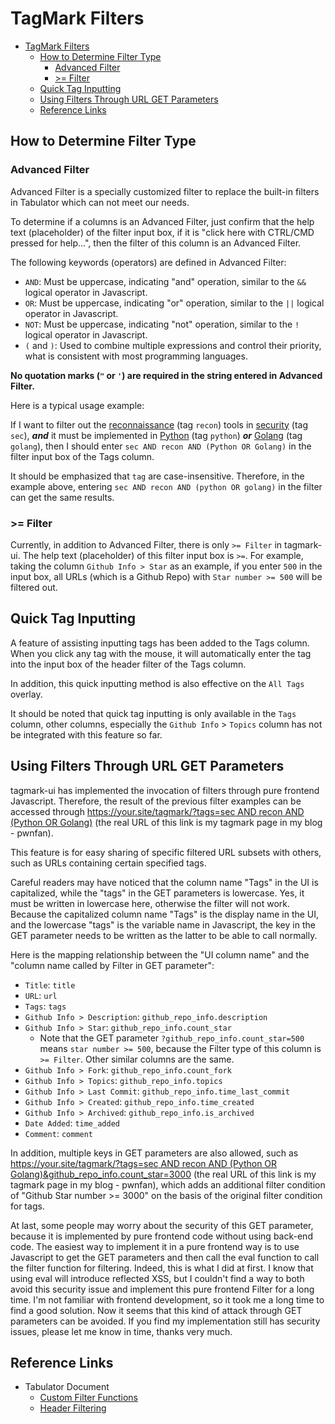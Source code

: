 # TagMark Filters

- [TagMark Filters](#tagmark-filters)
  - [How to Determine Filter Type](#how-to-determine-filter-type)
    - [Advanced Filter](#advanced-filter)
    - [\>= Filter](#-filter)
  - [Quick Tag Inputting](#quick-tag-inputting)
  - [Using Filters Through URL GET Parameters](#using-filters-through-url-get-parameters)
  - [Reference Links](#reference-links)

## How to Determine Filter Type

### Advanced Filter

Advanced Filter is a specially customized filter to replace the built-in filters in Tabulator which can not meet our needs.

To determine if a columns is an Advanced Filter, just confirm that the help text (placeholder) of the filter input box, if it is "click here with CTRL/CMD pressed for help...", then the filter of this column is an Advanced Filter.

The following keywords (operators) are defined in Advanced Filter:

- `AND`: Must be uppercase, indicating "and" operation, similar to the `&&` logical operator in Javascript.
- `OR`: Must be uppercase, indicating "or" operation, similar to the `||` logical operator in Javascript.
- `NOT`: Must be uppercase, indicating "not" operation, similar to the `!` logical operator in Javascript.
- `(` and `)`: Used to combine multiple expressions and control their priority, what is consistent with most programming languages.

**No quotation marks (`"` or `'`) are required in the string entered in Advanced Filter.**

Here is a typical usage example:

If I want to filter out the <u>reconnaissance</u> (tag `recon`) tools in <u>security</u> (tag `sec`), _**and**_ it must be implemented in <u>Python</u> (tag `python`) _**or**_ <u>Golang</u> (tag `golang`), then I should enter `sec AND recon AND (Python OR Golang)` in the filter input box of the Tags column.

It should be emphasized that `tag` are case-insensitive. Therefore, in the example above, entering `sec AND recon AND (python OR golang)` in the filter can get the same results.

### >= Filter

Currently, in addition to Advanced Filter, there is only `>= Filter` in tagmark-ui. The help text (placeholder) of this filter input box is `>=`. For example, taking the column `Github Info > Star` as an example, if you enter `500` in the input box, all URLs (which is a Github Repo) with `Star number >= 500` will be filtered out.

## Quick Tag Inputting

A feature of assisting inputting tags has been added to the Tags column. When you click any tag with the mouse, it will automatically enter the tag into the input box of the header filter of the Tags column.

In addition, this quick inputting method is also effective on the `All Tags` overlay.

It should be noted that quick tag inputting is only available in the `Tags` column, other columns, especially the `Github Info` > `Topics` column has not be integrated with this feature so far.

## Using Filters Through URL GET Parameters

tagmark-ui has implemented the invocation of filters through pure frontend Javascript. Therefore, the result of the previous filter examples can be accessed through [https://your.site/tagmark/?tags=sec AND recon AND (Python OR Golang)](https://pwnfan.github.io/tagmark/?tags=sec%20AND%20recon%20AND%20(Python%20OR%20Golang)) (the real URL of this link is my tagmark page in my blog - pwnfan).

This feature is for easy sharing of specific filtered URL subsets with others, such as URLs containing certain specified tags.

Careful readers may have noticed that the column name "Tags" in the UI is capitalized, while the "tags" in the GET parameters is lowercase. Yes, it must be written in lowercase here, otherwise the filter will not work. Because the capitalized column name "Tags" is the display name in the UI, and the lowercase "tags" is the variable name in Javascript, the key in the GET parameter needs to be written as the latter to be able to call normally.

Here is the mapping relationship between the "UI column name" and the "column name called by Filter in GET parameter":

- `Title`: `title`
- `URL`: `url`
- `Tags`: `tags`
- `Github Info > Description`: `github_repo_info.description`
- `Github Info > Star`: `github_repo_info.count_star`
  - Note that the GET parameter `?github_repo_info.count_star=500` means `star number >= 500`, because the Filter type of this column is `>= Filter`. Other similar columns are the same.
- `Github Info > Fork`: `github_repo_info.count_fork`
- `Github Info > Topics`: `github_repo_info.topics`
- `Github Info > Last Commit`: `github_repo_info.time_last_commit`
- `Github Info > Created`: `github_repo_info.time_created`
- `Github Info > Archived`: `github_repo_info.is_archived`
- `Date Added`: `time_added`
- `Comment`: `comment`

In addition, multiple keys in GET parameters are also allowed, such as [https://your.site/tagmark/?tags=sec AND recon AND (Python OR Golang)&github_repo_info.count_star=3000](https://pwnfan.github.io/tagmark/?tags=sec%20AND%20recon%20AND%20(Python%20OR%20Golang)&github_repo_info.count_star=3000) (the real URL of this link is my tagmark page in my blog - pwnfan), which adds an additional filter condition of "Github Star number >= 3000" on the basis of the original filter condition for tags.

At last, some people may worry about the security of this GET parameter, because it is implemented by pure frontend code without using back-end code. The easiest way to implement it in a pure frontend way is to use Javascript to get the GET parameters and then call the eval function to call the filter function for filtering. Indeed, this is what I did at first. I know that using eval will introduce reflected XSS, but I couldn't find a way to both avoid this security issue and implement this pure frontend Filter for a long time. I'm not familiar with frontend development, so it took me a long time to find a good solution. Now it seems that this kind of attack through GET parameters can be avoided. If you find my implementation still has security issues, please let me know in time, thanks very much.

## Reference Links

- Tabulator Document
  - [Custom Filter Functions](https://tabulator.info/docs/5.4/filter#func-builtin)
  - [Header Filtering](https://tabulator.info/docs/5.4/filter#header)